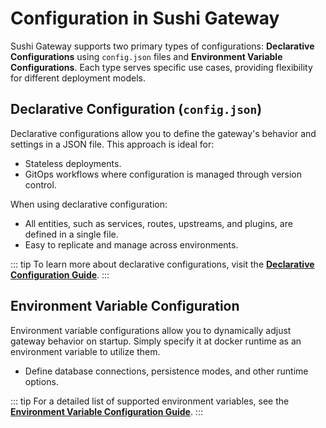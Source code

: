 # Configuration in Sushi Gateway

Sushi Gateway supports two primary types of configurations: **Declarative Configurations** using `config.json` files and **Environment Variable Configurations**. Each type serves specific use cases, providing flexibility for different deployment models.

## Declarative Configuration (`config.json`)

Declarative configurations allow you to define the gateway's behavior and settings in a JSON file. This approach is ideal for:

- Stateless deployments.
- GitOps workflows where configuration is managed through version control.

When using declarative configuration:

- All entities, such as services, routes, upstreams, and plugins, are defined in a single file.
- Easy to replicate and manage across environments.

::: tip
To learn more about declarative configurations, visit the **[Declarative Configuration Guide](../configuration/declarative.md)**.
:::

## Environment Variable Configuration

Environment variable configurations allow you to dynamically adjust gateway behavior on startup. Simply specify it at docker runtime as an environment variable to utilize them.

- Define database connections, persistence modes, and other runtime options.

::: tip
For a detailed list of supported environment variables, see the **[Environment Variable Configuration Guide](../configuration/environment.md)**.
:::
